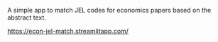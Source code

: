 A simple app to match JEL codes for economics papers based on the abstract text.

https://econ-jel-match.streamlitapp.com/
